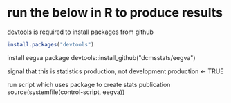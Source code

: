 # run the below in R to produce results

[devtools](https://www.rstudio.com/products/rpackages/devtools/) is required to install packages from github
```r
install.packages("devtools")
```

install eegva package
devtools::install_github("dcmsstats/eegva")

signal that this is statistics production, not development
production <- TRUE

run script which uses package to create stats publication
source(systemfile(control-script, eegva))
